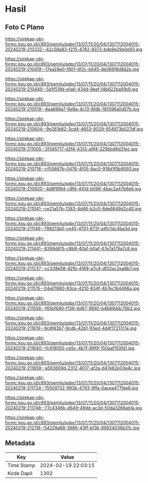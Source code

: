# Hasil

## Foto C Plano

https://sirekap-obj-formc.kpu.go.id/c893/pemilu/pdpr/13/07/11/20/04/1307112004015-20240219-210332--42c58a83-f215-4762-8372-bde9e29a0e93.jpg

https://sirekap-obj-formc.kpu.go.id/c893/pemilu/pdpr/13/07/11/20/04/1307112004015-20240219-210419--17ea28e0-f801-4f2c-b645-de066f8d8d2e.jpg

https://sirekap-obj-formc.kpu.go.id/c893/pemilu/pdpr/13/07/11/20/04/1307112004015-20240219-210449--5d1f519d-e1a6-434d-9eef-f4b622ba91b9.jpg

https://sirekap-obj-formc.kpu.go.id/c893/pemilu/pdpr/13/07/11/20/04/1307112004015-20240219-210519--4aa688a7-6e6a-4c13-8fdb-181096a0d57b.jpg

https://sirekap-obj-formc.kpu.go.id/c893/pemilu/pdpr/13/07/11/20/04/1307112004015-20240219-210604--9e261b82-3cd4-4653-9029-954973b027df.jpg

https://sirekap-obj-formc.kpu.go.id/c893/pemilu/pdpr/13/07/11/20/04/1307112004015-20240219-211005--2f345717-d2f4-4313-a9f4-229bbd6d31ec.jpg

https://sirekap-obj-formc.kpu.go.id/c893/pemilu/pdpr/13/07/11/20/04/1307112004015-20240219-210716--cf50667b-0476-4f05-8ac0-918d1f5b9093.jpg

https://sirekap-obj-formc.kpu.go.id/c893/pemilu/pdpr/13/07/11/20/04/1307112004015-20240219-210920--4d8f9f84-c9fd-441d-b096-4bac2a47b6e6.jpg

https://sirekap-obj-formc.kpu.go.id/c893/pemilu/pdpr/13/07/11/20/04/1307112004015-20240219-211041--ce21a57b-1383-4d46-b2c0-8de6649d2c40.jpg

https://sirekap-obj-formc.kpu.go.id/c893/pemilu/pdpr/13/07/11/20/04/1307112004015-20240219-211146--788213b0-ce45-4701-872f-a4fc1dc4ba3d.jpg

https://sirekap-obj-formc.kpu.go.id/c893/pemilu/pdpr/13/07/11/20/04/1307112004015-20240219-211441--8268d615-c8b9-40a1-b0af-47e7a179a7c8.jpg

https://sirekap-obj-formc.kpu.go.id/c893/pemilu/pdpr/13/07/11/20/04/1307112004015-20240219-211237--cc338e58-42fb-4169-a7c4-df02ac2ea8b7.jpg

https://sirekap-obj-formc.kpu.go.id/c893/pemilu/pdpr/13/07/11/20/04/1307112004015-20240219-211515--04e01980-83ce-4210-834f-4b7ec1b4486a.jpg

https://sirekap-obj-formc.kpu.go.id/c893/pemilu/pdpr/13/07/11/20/04/1307112004015-20240219-211556--f65bfb90-f139-4d67-9692-b4b89ddc76b2.jpg

https://sirekap-obj-formc.kpu.go.id/c893/pemilu/pdpr/13/07/11/20/04/1307112004015-20240219-211619--9c8f43b7-9cdb-42b1-93ed-4d4f17217c1e.jpg

https://sirekap-obj-formc.kpu.go.id/c893/pemilu/pdpr/13/07/11/20/04/1307112004015-20240219-211640--fc419050-ce5c-4b7f-99f9-150aaf150fd1.jpg

https://sirekap-obj-formc.kpu.go.id/c893/pemilu/pdpr/13/07/11/20/04/1307112004015-20240219-211659--a593609d-2312-4017-af2a-d47e62e03e4c.jpg

https://sirekap-obj-formc.kpu.go.id/c893/pemilu/pdpr/13/07/11/20/04/1307112004015-20240219-211724--15509732-993b-4793-9ffa-0acea477fee6.jpg

https://sirekap-obj-formc.kpu.go.id/c893/pemilu/pdpr/13/07/11/20/04/1307112004015-20240219-211748--77c4346b-d649-49dd-ac3d-50da3268ab1a.jpg

https://sirekap-obj-formc.kpu.go.id/c893/pemilu/pdpr/13/07/11/20/04/1307112004015-20240219-212119--54229a69-3686-43ff-bf3b-99924036b31c.jpg


## Metadata

| Key        | Value               |
| ---------- | ------------------- |
| Time Stamp | 2024-02-19 22:03:15 |
| Kode Dapil | 1302                |



